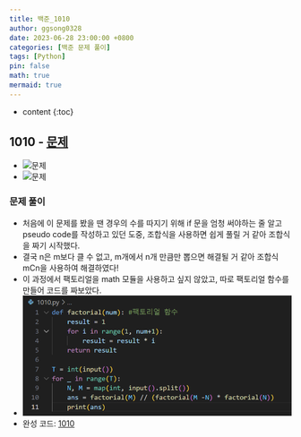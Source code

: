 ```yaml
---
title: 백준_1010
author: ggsong0328
date: 2023-06-28 23:00:00 +0800
categories: [백준 문제 풀이]
tags: [Python]
pin: false
math: true
mermaid: true
---
```


* content
{:toc}

## 1010 - [문제](https://www.acmicpc.net/problem/1010)
+ ![문제](/assets/img/1010_Q.png)
+ ![문제](/assets/img/1010_IP.png)

### 문제 풀이
+ 처음에 이 문제를 봤을 땐 경우의 수를 따지기 위해 if 문을 엄청 써야하는 줄 알고 pseudo code를 작성하고 있던 도중,
조합식을 사용하면 쉽게 풀릴 거 같아 조합식을 짜기 시작했다.
+ 결국 n은 m보다 클 수 없고, m개에서 n개 만큼만 뽑으면 해결될 거 같아 조합식 mCn을 사용하여 해결하였다!
+ 이 과정에서 팩토리얼을 math 모듈을 사용하고 싶지 않았고, 따로 팩토리얼 함수를 만들어 코드를 짜보았다.
+ ![코드](/assets/img/1010.png)
+ 완성 코드: [1010](https://github.com/ggsong0328/solved.ac/blob/solved.ac/1010.py)
